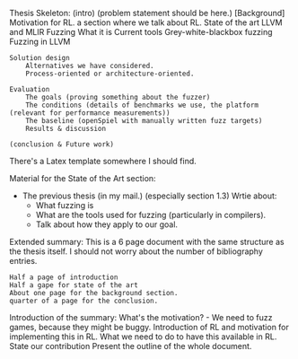 Thesis
Skeleton:
    (intro) (problem statement should be here.)
    [Background] 
        Motivation for RL.
        a section where we talk about RL.
    State of the art
        LLVM and MLIR
        Fuzzing
            What it is
            Current tools
            Grey-white-blackbox fuzzing
        Fuzzing in LLVM
        
    Solution design
        Alternatives we have considered.
        Process-oriented or architecture-oriented.

    Evaluation
        The goals (proving something about the fuzzer)
        The conditions (details of benchmarks we use, the platform (relevant for performance measurements))
        The baseline (openSpiel with manually written fuzz targets)
        Results & discussion

    (conclusion & Future work)

There's a Latex template somewhere I should find.

Material for the State of the Art section:
- The previous thesis (in my mail.) (especially section 1.3)
  Wrtie about:
  - What fuzzing is
  - What are the tools used for fuzzing (particularly in compilers).
  - Talk about how they apply to our goal.

Extended summary:
    This is a 6 page document with the same structure as the thesis itself.
    I should not worry about the number of bibliography entries.

    Half a page of introduction
    Half a gape for state of the art
    About one page for the background section.
    quarter of a page for the conclusion.

Introduction of the summary:
    What's the motivation? - We need to fuzz games, because they might be buggy.
    Introduction of RL and motivation for implementing this in RL.
    What we need to do to have this available in RL.
    State our contribution
    Present the outline of the whole document.